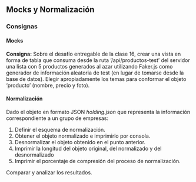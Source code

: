 ## Mocks y Normalización

### Consignas

#### Mocks

**Consigna:**
Sobre el desafío entregable de la clase 16, crear una vista en forma de tabla que consuma desde la ruta ‘/api/productos-test’ del servidor una lista con 5 productos generados al azar utilizando Faker.js como generador de información aleatoria de test (en lugar de tomarse desde la base de datos). Elegir apropiadamente los temas para conformar el objeto ‘producto’ (nombre, precio y foto).

#### Normalización

Dado el objeto en formato JSON *holding.json* que representa la información correspondiente a un grupo de empresas:

1) Definir el esquema de normalización.
2) Obtener el objeto normalizado e imprimirlo por consola.
3) Desnormalizar el objeto obtenido en el punto anterior.
4) Imprimir la longitud del objeto original, del normalizado y del desnormalizado
5) Imprimir el porcentaje de compresión del proceso de normalización.

Comparar y analizar los resultados.

